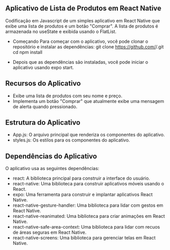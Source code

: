 ## Aplicativo de Lista de Produtos em React Native
Codificação em Javascript de um simples aplicativo em React Native que exibe uma lista de produtos e um botão "Comprar". A lista de produtos é armazenada no useState e exibida usando o FlatList.


- Começando
Para começar com o aplicativo, você pode clonar o repositório e instalar as dependências:
git clone https://github.com/<username>/<repository-name>.git
cd <repository-name>
npm install

- Depois que as dependências são instaladas, você pode iniciar o aplicativo usando expo start.

## Recursos do Aplicativo
- Exibe uma lista de produtos com seu nome e preço.
- Implementa um botão "Comprar" que atualmente exibe uma mensagem de alerta quando pressionado.

## Estrutura do Aplicativo
- App.js: O arquivo principal que renderiza os componentes do aplicativo.
- styles.js: Os estilos para os componentes do aplicativo.

## Dependências do Aplicativo
O aplicativo usa as seguintes dependências:

- react: A biblioteca principal para construir a interface do usuário.
- react-native: Uma biblioteca para construir aplicativos móveis usando o React.
- expo: Uma ferramenta para construir e implantar aplicativos React Native.
- react-native-gesture-handler: Uma biblioteca para lidar com gestos em React Native.
- react-native-reanimated: Uma biblioteca para criar animações em React Native.
- react-native-safe-area-context: Uma biblioteca para lidar com recuos de áreas seguras em React Native.
- react-native-screens: Uma biblioteca para gerenciar telas em React Native.
